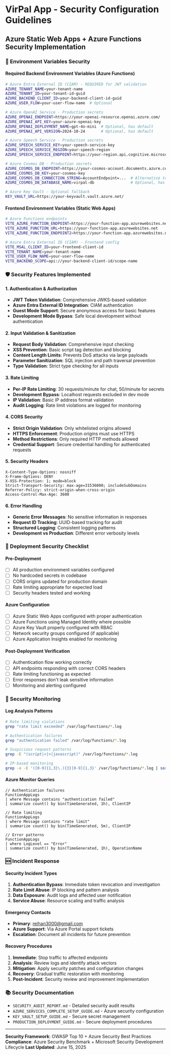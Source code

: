 # VirPal App - Security Configuration Guidelines

## Azure Static Web Apps + Azure Functions Security Implementation

### 🔐 Environment Variables Security

#### Required Backend Environment Variables (Azure Functions)

```bash
# Azure Entra External ID (CIAM) - REQUIRED for JWT validation
AZURE_TENANT_NAME=your-tenant-name
AZURE_TENANT_ID=your-tenant-id-guid
AZURE_BACKEND_CLIENT_ID=your-backend-client-id-guid
AZURE_USER_FLOW=your-user-flow-name  # Optional

# Azure OpenAI Service - Production secrets
AZURE_OPENAI_ENDPOINT=https://your-openai-resource.openai.azure.com/
AZURE_OPENAI_API_KEY=your-azure-openai-key
AZURE_OPENAI_DEPLOYMENT_NAME=gpt-4o-mini  # Optional, has default
AZURE_OPENAI_API_VERSION=2024-10-24       # Optional, has default

# Azure Speech Service - Production secrets
AZURE_SPEECH_SERVICE_KEY=your-speech-service-key
AZURE_SPEECH_SERVICE_REGION=your-speech-region
AZURE_SPEECH_SERVICE_ENDPOINT=https://your-region.api.cognitive.microsoft.com/

# Azure Cosmos DB - Production secrets
AZURE_COSMOS_DB_ENDPOINT=https://your-cosmos-account.documents.azure.com:443/
AZURE_COSMOS_DB_KEY=your-cosmos-key
AZURE_COSMOS_DB_CONNECTION_STRING=AccountEndpoint=...  # Alternative to endpoint+key
AZURE_COSMOS_DB_DATABASE_NAME=virpal-db                # Optional, has default

# Azure Key Vault - Optional fallback
KEY_VAULT_URL=https://your-keyvault.vault.azure.net/
```

#### Frontend Environment Variables (Static Web Apps)

```bash
# Azure Functions endpoints
VITE_AZURE_FUNCTION_ENDPOINT=https://your-function-app.azurewebsites.net/api/chat-completion
VITE_AZURE_FUNCTION_URL=https://your-function-app.azurewebsites.net
VITE_AZURE_FUNCTION_ENDPOINT2=https://your-function-app.azurewebsites.net/api/get-secrets

# Azure Entra External ID (CIAM) - Frontend config
VITE_MSAL_CLIENT_ID=your-frontend-client-id
VITE_TENANT_NAME=your-tenant-name
VITE_USER_FLOW_NAME=your-user-flow-name
VITE_BACKEND_SCOPE=api://your-backend-client-id/scope-name
```

### 🛡️ Security Features Implemented

#### 1. Authentication & Authorization

- **JWT Token Validation**: Comprehensive JWKS-based validation
- **Azure Entra External ID Integration**: CIAM authentication
- **Guest Mode Support**: Secure anonymous access for basic features
- **Development Mode Bypass**: Safe local development without authentication

#### 2. Input Validation & Sanitization

- **Request Body Validation**: Comprehensive input checking
- **XSS Prevention**: Basic script tag detection and blocking
- **Content Length Limits**: Prevents DoS attacks via large payloads
- **Parameter Sanitization**: SQL injection and path traversal prevention
- **Type Validation**: Strict type checking for all inputs

#### 3. Rate Limiting

- **Per-IP Rate Limiting**: 30 requests/minute for chat, 50/minute for secrets
- **Development Bypass**: Localhost requests excluded in dev mode
- **IP Validation**: Basic IP address format validation
- **Audit Logging**: Rate limit violations are logged for monitoring

#### 4. CORS Security

- **Strict Origin Validation**: Only whitelisted origins allowed
- **HTTPS Enforcement**: Production origins must use HTTPS
- **Method Restrictions**: Only required HTTP methods allowed
- **Credential Support**: Secure credential handling for authenticated requests

#### 5. Security Headers

```http
X-Content-Type-Options: nosniff
X-Frame-Options: DENY
X-XSS-Protection: 1; mode=block
Strict-Transport-Security: max-age=31536000; includeSubDomains
Referrer-Policy: strict-origin-when-cross-origin
Access-Control-Max-Age: 3600
```

#### 6. Error Handling

- **Generic Error Messages**: No sensitive information in responses
- **Request ID Tracking**: UUID-based tracking for audit
- **Structured Logging**: Consistent logging patterns
- **Development vs Production**: Different error verbosity levels

### 🚀 Deployment Security Checklist

#### Pre-Deployment

- [ ] All production environment variables configured
- [ ] No hardcoded secrets in codebase
- [ ] CORS origins updated for production domain
- [ ] Rate limiting appropriate for expected load
- [ ] Security headers tested and working

#### Azure Configuration

- [ ] Azure Static Web Apps configured with proper authentication
- [ ] Azure Functions using Managed Identity where possible
- [ ] Azure Key Vault properly configured with RBAC
- [ ] Network security groups configured (if applicable)
- [ ] Azure Application Insights enabled for monitoring

#### Post-Deployment Verification

- [ ] Authentication flow working correctly
- [ ] API endpoints responding with correct CORS headers
- [ ] Rate limiting functioning as expected
- [ ] Error responses don't leak sensitive information
- [ ] Monitoring and alerting configured

### 🔧 Security Monitoring

#### Log Analysis Patterns

```bash
# Rate limiting violations
grep "rate limit exceeded" /var/log/functions/*.log

# Authentication failures
grep "authentication failed" /var/log/functions/*.log

# Suspicious request patterns
grep -E "(script|<|>|javascript)" /var/log/functions/*.log

# IP-based monitoring
grep -o -E '([0-9]{1,3}\.){3}[0-9]{1,3}' /var/log/functions/*.log | sort | uniq -c | sort -nr
```

#### Azure Monitor Queries

```kusto
// Authentication failures
FunctionAppLogs
| where Message contains "authentication failed"
| summarize count() by bin(TimeGenerated, 1h), ClientIP

// Rate limiting
FunctionAppLogs
| where Message contains "rate limit"
| summarize count() by bin(TimeGenerated, 5m), ClientIP

// Error patterns
FunctionAppLogs
| where LogLevel == "Error"
| summarize count() by bin(TimeGenerated, 1h), OperationName
```

### 🆘 Incident Response

#### Security Incident Types

1. **Authentication Bypass**: Immediate token revocation and investigation
2. **Rate Limit Abuse**: IP blocking and pattern analysis
3. **Data Exposure**: Audit logs and affected user notification
4. **Service Abuse**: Resource scaling and traffic analysis

#### Emergency Contacts

- **Primary**: reihan3000@gmail.com
- **Azure Support**: Via Azure Portal support tickets
- **Escalation**: Document all incidents for future prevention

#### Recovery Procedures

1. **Immediate**: Stop traffic to affected endpoints
2. **Analysis**: Review logs and identify attack vectors
3. **Mitigation**: Apply security patches and configuration changes
4. **Recovery**: Gradual traffic restoration with monitoring
5. **Post-Incident**: Security review and improvement implementation

### 📚 Security Documentation

- `SECURITY_AUDIT_REPORT.md` - Detailed security audit results
- `AZURE_SERVICES_COMPLETE_SETUP_GUIDE.md` - Azure security configuration
- `KEY_VAULT_SETUP_GUIDE.md` - Secure secret management
- `PRODUCTION_DEPLOYMENT_GUIDE.md` - Secure deployment procedures

---

**Security Framework**: OWASP Top 10 + Azure Security Best Practices
**Compliance**: Azure Security Benchmark + Microsoft Security Development Lifecycle
**Last Updated**: June 15, 2025
